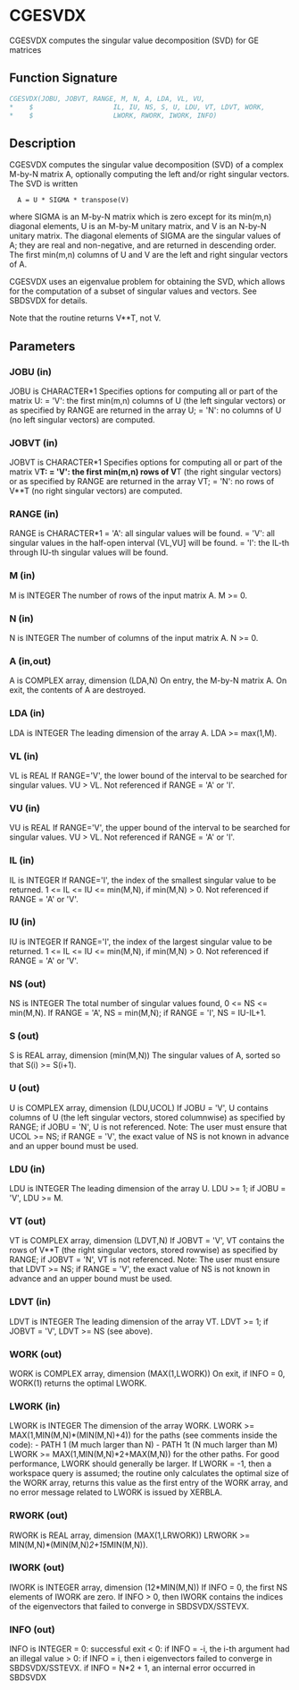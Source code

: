 # CGESVDX

CGESVDX computes the singular value decomposition (SVD) for GE matrices

## Function Signature

```fortran
CGESVDX(JOBU, JOBVT, RANGE, M, N, A, LDA, VL, VU,
*    $                    IL, IU, NS, S, U, LDU, VT, LDVT, WORK,
*    $                    LWORK, RWORK, IWORK, INFO)
```

## Description


  CGESVDX computes the singular value decomposition (SVD) of a complex
  M-by-N matrix A, optionally computing the left and/or right singular
  vectors. The SVD is written

      A = U * SIGMA * transpose(V)

  where SIGMA is an M-by-N matrix which is zero except for its
  min(m,n) diagonal elements, U is an M-by-M unitary matrix, and
  V is an N-by-N unitary matrix.  The diagonal elements of SIGMA
  are the singular values of A; they are real and non-negative, and
  are returned in descending order.  The first min(m,n) columns of
  U and V are the left and right singular vectors of A.

  CGESVDX uses an eigenvalue problem for obtaining the SVD, which
  allows for the computation of a subset of singular values and
  vectors. See SBDSVDX for details.

  Note that the routine returns V**T, not V.

## Parameters

### JOBU (in)

JOBU is CHARACTER*1 Specifies options for computing all or part of the matrix U: = 'V': the first min(m,n) columns of U (the left singular vectors) or as specified by RANGE are returned in the array U; = 'N': no columns of U (no left singular vectors) are computed.

### JOBVT (in)

JOBVT is CHARACTER*1 Specifies options for computing all or part of the matrix V**T: = 'V': the first min(m,n) rows of V**T (the right singular vectors) or as specified by RANGE are returned in the array VT; = 'N': no rows of V**T (no right singular vectors) are computed.

### RANGE (in)

RANGE is CHARACTER*1 = 'A': all singular values will be found. = 'V': all singular values in the half-open interval (VL,VU] will be found. = 'I': the IL-th through IU-th singular values will be found.

### M (in)

M is INTEGER The number of rows of the input matrix A. M >= 0.

### N (in)

N is INTEGER The number of columns of the input matrix A. N >= 0.

### A (in,out)

A is COMPLEX array, dimension (LDA,N) On entry, the M-by-N matrix A. On exit, the contents of A are destroyed.

### LDA (in)

LDA is INTEGER The leading dimension of the array A. LDA >= max(1,M).

### VL (in)

VL is REAL If RANGE='V', the lower bound of the interval to be searched for singular values. VU > VL. Not referenced if RANGE = 'A' or 'I'.

### VU (in)

VU is REAL If RANGE='V', the upper bound of the interval to be searched for singular values. VU > VL. Not referenced if RANGE = 'A' or 'I'.

### IL (in)

IL is INTEGER If RANGE='I', the index of the smallest singular value to be returned. 1 <= IL <= IU <= min(M,N), if min(M,N) > 0. Not referenced if RANGE = 'A' or 'V'.

### IU (in)

IU is INTEGER If RANGE='I', the index of the largest singular value to be returned. 1 <= IL <= IU <= min(M,N), if min(M,N) > 0. Not referenced if RANGE = 'A' or 'V'.

### NS (out)

NS is INTEGER The total number of singular values found, 0 <= NS <= min(M,N). If RANGE = 'A', NS = min(M,N); if RANGE = 'I', NS = IU-IL+1.

### S (out)

S is REAL array, dimension (min(M,N)) The singular values of A, sorted so that S(i) >= S(i+1).

### U (out)

U is COMPLEX array, dimension (LDU,UCOL) If JOBU = 'V', U contains columns of U (the left singular vectors, stored columnwise) as specified by RANGE; if JOBU = 'N', U is not referenced. Note: The user must ensure that UCOL >= NS; if RANGE = 'V', the exact value of NS is not known in advance and an upper bound must be used.

### LDU (in)

LDU is INTEGER The leading dimension of the array U. LDU >= 1; if JOBU = 'V', LDU >= M.

### VT (out)

VT is COMPLEX array, dimension (LDVT,N) If JOBVT = 'V', VT contains the rows of V**T (the right singular vectors, stored rowwise) as specified by RANGE; if JOBVT = 'N', VT is not referenced. Note: The user must ensure that LDVT >= NS; if RANGE = 'V', the exact value of NS is not known in advance and an upper bound must be used.

### LDVT (in)

LDVT is INTEGER The leading dimension of the array VT. LDVT >= 1; if JOBVT = 'V', LDVT >= NS (see above).

### WORK (out)

WORK is COMPLEX array, dimension (MAX(1,LWORK)) On exit, if INFO = 0, WORK(1) returns the optimal LWORK.

### LWORK (in)

LWORK is INTEGER The dimension of the array WORK. LWORK >= MAX(1,MIN(M,N)*(MIN(M,N)+4)) for the paths (see comments inside the code): - PATH 1 (M much larger than N) - PATH 1t (N much larger than M) LWORK >= MAX(1,MIN(M,N)*2+MAX(M,N)) for the other paths. For good performance, LWORK should generally be larger. If LWORK = -1, then a workspace query is assumed; the routine only calculates the optimal size of the WORK array, returns this value as the first entry of the WORK array, and no error message related to LWORK is issued by XERBLA.

### RWORK (out)

RWORK is REAL array, dimension (MAX(1,LRWORK)) LRWORK >= MIN(M,N)*(MIN(M,N)*2+15*MIN(M,N)).

### IWORK (out)

IWORK is INTEGER array, dimension (12*MIN(M,N)) If INFO = 0, the first NS elements of IWORK are zero. If INFO > 0, then IWORK contains the indices of the eigenvectors that failed to converge in SBDSVDX/SSTEVX.

### INFO (out)

INFO is INTEGER = 0: successful exit < 0: if INFO = -i, the i-th argument had an illegal value > 0: if INFO = i, then i eigenvectors failed to converge in SBDSVDX/SSTEVX. if INFO = N*2 + 1, an internal error occurred in SBDSVDX

